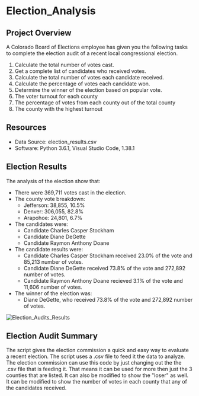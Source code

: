 # Election_Analysis

## Project Overview
A Colorado Board of Elections employee has given you the following tasks to complete the election audit of a recent local congressional election.

1. Calculate the total number of votes cast.
2. Get a complete list of candidates who received votes.
3. Calculate the total number of votes each candidate received.
4. Calculate the percentage of votes each candidate won.
5. Determine the winner of the election based on popular vote. 
6. The voter turnout for each county
7. The percentage of votes from each county out of the total county
8. The county with the highest turnout

## Resources
  - Data Source: election_results.csv
  - Software: Python 3.6.1, Visual Studio Code, 1.38.1

## Election Results
The analysis of the election show that:
- There were 369,711 votes cast in the election.
- The county vote breakdown:
  - Jefferson: 38,855, 10.5%
  - Denver: 306,055, 82.8%
  - Arapohoe: 24,801, 6.7%
- The candidates were:
    - Candidate Charles Casper Stockham
    - Candidate Diane DeGette
    - Candidate Raymon Anthony Doane
 - The candidate results were:
    - Candidate Charles Casper Stockham received 23.0% of the vote and 85,213 number of votes.
    - Candidate Diane DeGette received 73.8% of the vote and 272,892 number of votes.
    - Candidate Raymon Anthony Doane recieved 3.1% of the vote and 11,606 number of votes.
 - The winner of the election was:
    - Diane DeGette, who received 73.8% of the vote and 272,892 number of votes.

![Election_Audits_Results](https://user-images.githubusercontent.com/86331812/134776044-cd50c131-5e83-415b-a6d6-85bd9c04143f.png)

## Election Audit Summary
The script gives the election commission a quick and easy way to evaluate a recent election.  The script uses a .csv file to feed it the data to analyze.  The election commission can use this code by just changing out the the .csv file that is feeding it. That means it can be used for more then just the 3 counties that are listed. 
It can also be modified to show the "loser" as well.  It can be modified to show the number of votes in each county that any of the candidates received. 
